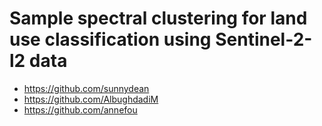 # Sample spectral clustering for land use classification using Sentinel-2-l2 data
- https://github.com/sunnydean
- https://github.com/AlbughdadiM
- https://github.com/annefou
